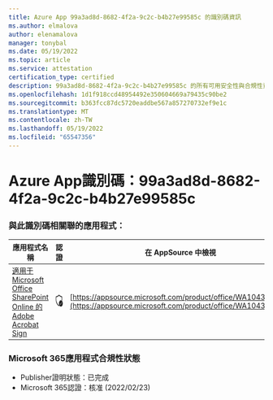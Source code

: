```yaml
---
title: Azure App 99a3ad8d-8682-4f2a-9c2c-b4b27e99585c 的識別碼資訊
ms.author: elmalova
author: elenamalova
manager: tonybal
ms.date: 05/19/2022
ms.topic: article
ms.service: attestation
certification_type: certified
description: 99a3ad8d-8682-4f2a-9c2c-b4b27e99585c 的所有可用安全性與合規性資訊。
ms.openlocfilehash: 1d1f918ccd48954492e350604669a79435c90be2
ms.sourcegitcommit: b363fcc87dc5720eaddbe567a857270732ef9e1c
ms.translationtype: MT
ms.contentlocale: zh-TW
ms.lasthandoff: 05/19/2022
ms.locfileid: "65547356"
---
```

# <a name="azure-app-id-99a3ad8d-8682-4f2a-9c2c-b4b27e99585c"></a>Azure App識別碼：99a3ad8d-8682-4f2a-9c2c-b4b27e99585c


### <a name="apps-associated-with-this-id"></a>與此識別碼相關聯的應用程式：
| **應用程式名稱** | **認證** | **在 AppSource 中檢視** |
|--------------|---------------|-----------------------|
| [適用于 Microsoft Office SharePoint Online 的 Adobe Acrobat Sign](../forward/WA104381012.md) | <img alt="Certified application badge" src="../media/certified-badge.png" height="25" width="25" /> | [https://appsource.microsoft.com/product/office/WA104381012](https://appsource.microsoft.com/product/office/WA104381012) |

### <a name="microsoft-365-app-compliance-status"></a>Microsoft 365應用程式合規性狀態
- Publisher證明狀態：已完成
- Microsoft 365認證：核准 (2022/02/23) 
